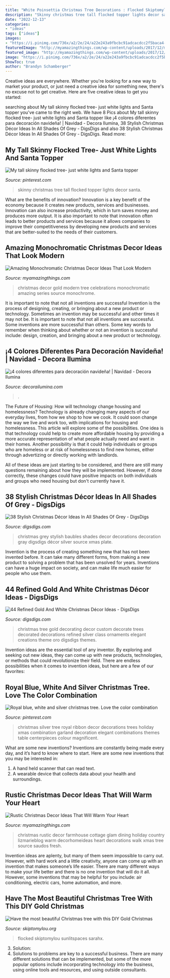 ```yaml
---
title: "White Poinsettia Christmas Tree Decorations : Flocked Skiptomylou Sunlitspaces Sarahx"
description: "Skinny christmas tree tall flocked topper lights decor santa"
date: "2022-12-13"
categories:
- "ideas"
tags: ["ideas"]
images:
- "https://i.pinimg.com/736x/a2/2e/24/a22e243a9fbcbc91adcacdcc2f5baca4--topper-skinny.jpg"
featuredImage: "http://myamazingthings.com/wp-content/uploads/2017/12/monochrome-christmas-decor-.jpg"
featured_image: "http://myamazingthings.com/wp-content/uploads/2017/12/monochrome-christmas-decor-.jpg"
image: "https://i.pinimg.com/736x/a2/2e/24/a22e243a9fbcbc91adcacdcc2f5baca4--topper-skinny.jpg"
ShowToc: true
author: "Brandyn Schamberger"
---
```



Creative ideas are everywhere. Whether you're looking for a new way to market your product, or just need a creative idea for something new, there's no excuse not to get creative. Here are five creative ideas to get you started: 

	

		
searching about My tall skinny flocked tree- just white lights and Santa topper you've came to the right web. We have 8 Pics about My tall skinny flocked tree- just white lights and Santa topper like ¡4 colores diferentes para decoración navideña! | Navidad - Decora Ilumina, 38 Stylish Christmas Décor Ideas In All Shades Of Grey - DigsDigs and also 38 Stylish Christmas Décor Ideas In All Shades Of Grey - DigsDigs. Read more:
		
    
## My Tall Skinny Flocked Tree- Just White Lights And Santa Topper

<img loading=lazy src="https://i.pinimg.com/736x/a2/2e/24/a22e243a9fbcbc91adcacdcc2f5baca4--topper-skinny.jpg" onerror="this.onerror=null;this.src='https://tse1.mm.bing.net/th?id=OIP.AYA9fMpX4d1vrG-E-i1DOAHaJ3&amp;pid=15.1';" alt="My tall skinny flocked tree- just white lights and Santa topper">

_Source: pinterest.com_

>skinny christmas tree tall flocked topper lights decor santa. 

	

What are the benefits of innovation?
Innovation is a key benefit of the economy because it creates new products, services and businesses. Innovation can also increase productivity, which in turn saves money and produces more output. It is also important to note that innovation often leads to better products and services because it allows companies to improve their competitiveness by developing new products and services that are better-suited to the needs of their customers.

    
## Amazing Monochromatic Christmas Decor Ideas That Look Modern

<img loading=lazy src="http://myamazingthings.com/wp-content/uploads/2017/12/monochrome-christmas-decor-.jpg" onerror="this.onerror=null;this.src='https://tse4.mm.bing.net/th?id=OIP.ne2gSelCEKVqkvWvhN8cCQHaK2&amp;pid=15.1';" alt="Amazing Monochromatic Christmas Decor Ideas That Look Modern">

_Source: myamazingthings.com_

>christmas decor gold modern tree celebrations monochromatic amazing series source monochrome. 

	

It is important to note that not all inventions are successful
Invention is the process of designing, creating, or bringing about a new product or technology. Sometimes an invention may be successful and other times it may not be. It is important to note that not all inventions are successful. 
Some inventions are more successful than others. Some key words to remember when thinking about whether or not an invention is successful include: design, creation, and bringing about a new product or technology.

    
## ¡4 Colores Diferentes Para Decoración Navideña! | Navidad - Decora Ilumina

<img loading=lazy src="http://img.decorailumina.com.s3.amazonaws.com/wp-content/uploads/2014/12/Color-rojo.jpg" onerror="this.onerror=null;this.src='https://tse4.mm.bing.net/th?id=OIP.VaVjyuk2sAqNE8PhLvCcXAHaNU&amp;pid=15.1';" alt="¡4 colores diferentes para decoración navideña! | Navidad - Decora Ilumina">

_Source: decorailumina.com_

>. 

	

The Future of Housing: How will technology change housing and homelessness?
Technology is already changing many aspects of our everyday lives, from how we shop to how we cook. It could soon change the way we live and work too, with implications for housing and homelessness. This article will explore some of the possibilities. 
One idea is that technology could help to create more affordable housing by providing a more accurate representation of what people actually need and want in their homes. Another possibility is that it could help individuals or groups who are homeless or at risk of homelessness to find new homes, either through advertizing or directly working with landlords. 

All of these ideas are just starting to be considered, and there are still many questions remaining about how they will be implemented. However, if done correctly, these changes could have positive impacts on both individuals and groups who need housing but don't currently have it.

    
## 38 Stylish Christmas Décor Ideas In All Shades Of Grey - DigsDigs

<img loading=lazy src="https://www.digsdigs.com/photos/stylish-christmas-decor-ideas-in-all-shades-of-grey-13-554x738.jpg" onerror="this.onerror=null;this.src='https://tse1.mm.bing.net/th?id=OIP.COIpw3R0tocR-BH8l3OgQwHaJ3&amp;pid=15.1';" alt="38 Stylish Christmas Décor Ideas In All Shades Of Grey - DigsDigs">

_Source: digsdigs.com_

>christmas grey stylish baubles shades decor decorations decoration gray digsdigs décor silver source xmas plate. 

	

Invention is the process of creating something new that has not been invented before. It can take many different forms, from making a new product to solving a problem that has been unsolved for years. Inventions can have a huge impact on society, and can make life much easier for people who use them.

    
## 44 Refined Gold And White Christmas Décor Ideas - DigsDigs

<img loading=lazy src="https://www.digsdigs.com/photos/refined-gold-and-white-christmas-decor-ideas-35.jpg" onerror="this.onerror=null;this.src='https://tse3.mm.bing.net/th?id=OIP.KGpiLAZfUN5aPKTQ1IINRAHaJ4&amp;pid=15.1';" alt="44 Refined Gold And White Christmas Décor Ideas - DigsDigs">

_Source: digsdigs.com_

>christmas tree gold decorating decor custom decorate trees decorated decorations refined silver class ornaments elegant creations theme oro digsdigs themes. 

	

Invention ideas are the essential tool of any inventor. By exploring and seeking out new ideas, they can come up with new products, technologies, or methods that could revolutionize their field. There are endless possibilities when it comes to invention ideas, but here are a few of our favorites:

    
## Royal Blue, White And Silver Christmas Tree. Love The Color Combination

<img loading=lazy src="https://i.pinimg.com/736x/22/53/fc/2253fcf7687fe89f85c5c178b5faf672--christmas-love-silver-christmas.jpg" onerror="this.onerror=null;this.src='https://tse2.mm.bing.net/th?id=OIP.TdrYGLs7v60Z8bQ_eGPjtAHaJ3&amp;pid=15.1';" alt="Royal blue, white and silver christmas tree. Love the color combination">

_Source: pinterest.com_

>christmas silver tree royal ribbon decor decorations trees holiday xmas combination garland decoration elegant combinations themes table centerpieces colour magnificent. 

	

What are some new inventions?
Inventions are constantly being made every day, and it’s hard to know where to start. Here are some new inventions that you may be interested in: 
1. A hand held scanner that can read text.
2. A wearable device that collects data about your health and surroundings. 

    
## Rustic Christmas Decor Ideas That Will Warm Your Heart

<img loading=lazy src="http://myamazingthings.com/wp-content/uploads/2017/12/rustic-christmas-decor-.jpg" onerror="this.onerror=null;this.src='https://tse1.mm.bing.net/th?id=OIP.OuhSmeWCM_TcwJaWM6rj9AHaJ4&amp;pid=15.1';" alt="Rustic Christmas Decor Ideas That Will Warm Your Heart">

_Source: myamazingthings.com_

>christmas rustic decor farmhouse cottage glam dining holiday country lizmarieblog warm decorhomeideas heart decorations walk xmas tree source saudos fresh. 

	

Invention ideas are aplenty, but many of them seem impossible to carry out. However, with hard work and a little creativity, anyone can come up with an invention that makes someone’s life easier. There are many different ways to make your life better and there is no one invention that will do it all. However, some inventions that may be helpful for you include: air conditioning, electric cars, home automation, and more.

    
## Have The Most Beautiful Christmas Tree With This DIY Gold Christmas

<img loading=lazy src="https://www.skiptomylou.org/wp-content/uploads/2014/11/bella-spray-painting-christmas-tree-gold-1.jpg" onerror="this.onerror=null;this.src='https://tse4.mm.bing.net/th?id=OIP.8hDaXa_mMAWKnbMzb6Qr4AHaKm&amp;pid=15.1';" alt="Have the most beautiful Christmas tree with this DIY Gold Christmas">

_Source: skiptomylou.org_

>flocked skiptomylou sunlitspaces sarahx. 

	

3. Solution:
3. Solutions to problems are key to a successful business. There are many different solutions that can be implemented, but some of the more popular options include incorporating technology into the business, using online tools and resources, and using outside consultants.

